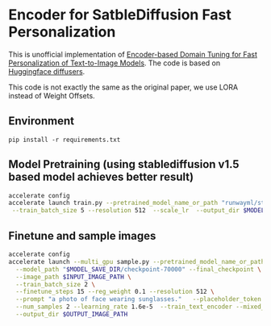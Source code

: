 # Encoder for SatbleDiffusion Fast Personalization 
This is unofficial implementation of [Encoder-based Domain Tuning for Fast Personalization of Text-to-Image Models](https://tuning-encoder.github.io/). The code is based on [Huggingface diffusers](https://github.com/huggingface/diffusers).

This code is not exactly the same as the original paper, we use LORA instead of Weight Offsets.


## Environment 
    pip install -r requirements.txt

## Model Pretraining (using stablediffusion v1.5 based model achieves better result)
```bash
accelerate config
accelerate launch train.py --pretrained_model_name_or_path "runwayml/stable-diffusion-v1-5" --images_dir $FFHQ_DIR --lr_scheduler constant_with_warmup \
 --train_batch_size 5 --resolution 512  --scale_lr  --output_dir $MODEL_SAVE_DIR --num_train_epochs 10 --save_steps 10000 --learning_rate 1.6e-6 --lr_scheduler cosine_with_restarts --reg_weight 0.01 --lora_rank 64 --placeholder_token face
```
## Finetune and sample images
```bash
accelerate config
accelerate launch --multi_gpu sample.py --pretrained_model_name_or_path "runwayml/stable-diffusion-v1-5" \
  --model_path "$MODEL_SAVE_DIR/checkpoint-70000" --final_checkpoint \
  --image_path $INPUT_IMAGE_PATH \
  --train_batch_size 2 \
  --finetune_steps 15 --reg_weight 0.1 --resolution 512 \
  --prompt "a photo of face wearing sunglasses."   --placeholder_token face \
  --num_samples 2 --learning_rate 1.6e-5  --train_text_encoder --mixed_precision bf16 \
  --output_dir $OUTPUT_IMAGE_PATH

```
